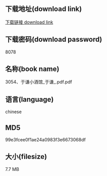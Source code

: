 ## 下载地址(download link)
[下载链接 download link](https://voluble-croquembouche-d321dc.netlify.app/?s=3054%E3%80%81%E4%BA%8E%E8%B0%A6%E5%B0%8F%E9%85%92%E9%A6%86_%E4%BA%8E%E8%B0%A6_.pdf)

## 下载密码(download password)
8078

## 名称(book name)
3054、于谦小酒馆_于谦_.pdf.pdf

## 语言(language)
chinese

## MD5
99e3fcee0f1ae24a0983f3e6673068df

## 大小(filesize)
7.7 MB
